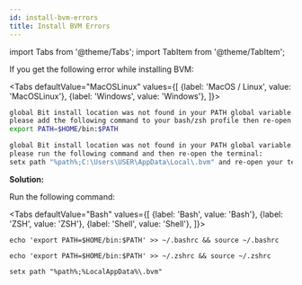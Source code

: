 ```yaml
--- 
id: install-bvm-errors
title: Install BVM Errors
--- 
```


import Tabs from '@theme/Tabs';
import TabItem from '@theme/TabItem';

If you get the following error while installing BVM:

<Tabs
  defaultValue="MacOSLinux"
  values={[
    {label: 'MacOS / Linux', value: 'MacOSLinux'},
    {label: 'Windows', value: 'Windows'},
  ]}>
  <TabItem value="MacOSLinux">

```sh
global Bit install location was not found in your PATH global variable.
please add the following command to your bash/zsh profile then re-open the terminal:
export PATH=$HOME/bin:$PATH
```

  </TabItem>
  <TabItem value="Windows">

```sh
global Bit install location was not found in your PATH global variable.
please run the following command and then re-open the terminal:
setx path "%path%;C:\Users\USER\AppData\Local\.bvm" and re-open your terminal
```

  </TabItem>
</Tabs>

**Solution:**

Run the following command:

<Tabs
  defaultValue="Bash"
  values={[
    {label: 'Bash', value: 'Bash'},
    {label: 'ZSH', value: 'ZSH'},
    {label: 'Shell', value: 'Shell'},
  ]}>
  <TabItem value="Bash">

```shell
echo 'export PATH=$HOME/bin:$PATH' >> ~/.bashrc && source ~/.bashrc
```

  </TabItem>
  <TabItem value="ZSH">

```shell
echo 'export PATH=$HOME/bin:$PATH' >> ~/.zshrc && source ~/.zshrc
```

  </TabItem>
<TabItem value="Shell">

```shell
setx path "%path%;%LocalAppData%\.bvm"
```

  </TabItem>
</Tabs>

